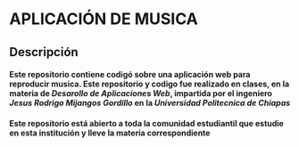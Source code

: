 # APLICACIÓN DE MUSICA

## Descripción
#### Este repositorio contiene codigó sobre una aplicación web para reproducir musica. Este repositorio y codigo fue realizado en clases, en la materia de ***Desarollo de Aplicaciones Web***, impartida por el ingeniero ***Jesus Rodrigo Mijangos Gordillo*** en la ***Universidad Politecnica de Chiapas***

#### Este repositorio está abierto a toda la comunidad estudiantil que estudie en esta institución y lleve la materia correspondiente